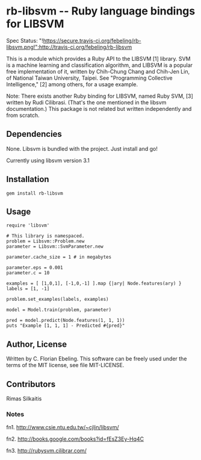 # rb-libsvm -- Ruby language bindings for LIBSVM

Spec Status: "!https://secure.travis-ci.org/febeling/rb-libsvm.png!":http://travis-ci.org/febeling/rb-libsvm

This is a module which provides a Ruby API to the LIBSVM [1] library.
SVM is a machine learning and classification algorithm, and LIBSVM is
a popular free implementation of it, written by Chih-Chung Chang and
Chih-Jen Lin, of National Taiwan University, Taipei. See "Programming
Collective Intelligence," [2] among others, for a usage example.

Note: There exists another Ruby binding for LIBSVM, named Ruby SVM,
[3] written by Rudi Cilibrasi. (That's the one mentioned in the
libsvm documentation.) This package is not related but written
independently and from scratch.

## Dependencies

None.  Libsvm is bundled with the project.  Just install and go!

Currently using libsvm version 3.1

## Installation

    gem install rb-libsvm

## Usage

    require 'libsvm'

    # This library is namespaced.
    problem = Libsvm::Problem.new
    parameter = Libsvm::SvmParameter.new

    parameter.cache_size = 1 # in megabytes

    parameter.eps = 0.001
    parameter.c = 10

    examples = [ [1,0,1], [-1,0,-1] ].map {|ary| Node.features(ary) }
    labels = [1, -1]

    problem.set_examples(labels, examples)

    model = Model.train(problem, parameter)

    pred = model.predict(Node.features(1, 1, 1))
    puts "Example [1, 1, 1] - Predicted #{pred}"


## Author, License

Written by C. Florian Ebeling. This software can be freely used under
the terms of the MIT license, see file MIT-LICENSE.

## Contributors

Rimas Silkaitis

### Notes

fn1. http://www.csie.ntu.edu.tw/~cjlin/libsvm/

fn2. http://books.google.com/books?id=fEsZ3Ey-Hq4C

fn3. http://rubysvm.cilibrar.com/


